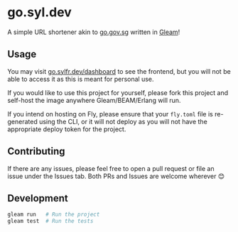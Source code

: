 # go.syl.dev

A simple URL shortener akin to [go.gov.sg](https://go.gov.sg/) written in [Gleam](https://gleam.run/)!

## Usage

You may visit [go.sylfr.dev/dashboard](https://go.sylfr.dev/dashboard) to see the frontend, but you will not be able to access it as this is meant for personal use.

If you would like to use this project for yourself, please fork this project and self-host the image anywhere Gleam/BEAM/Erlang will run.

If you intend on hosting on Fly, please ensure that your `fly.toml` file is re-generated using the CLI, or it will not deploy as you will not have the appropriate deploy token for the project.

## Contributing

If there are any issues, please feel free to open a pull request or file an issue under the Issues tab. Both PRs and Issues are welcome wherever 😊

## Development

```sh
gleam run   # Run the project
gleam test  # Run the tests
```
